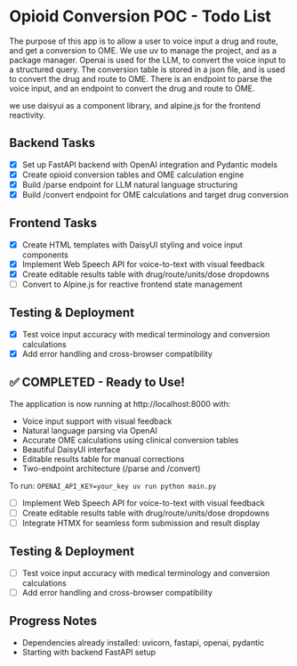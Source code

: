 # Opioid Conversion POC - Todo List

The purpose of this app is to allow a user to voice input a drug and route, and get a conversion to OME. We use uv to manage the project, and as a package manager. Openai is used for the LLM, to convert the voice input to a structured query. The conversion table is stored in a json file, and is used to convert the drug and route to OME. There is an endpoint to parse the voice input, and an endpoint to convert the drug and route to OME.

we use daisyui as a component library, and alpine.js for the frontend reactivity.

## Backend Tasks
- [x] Set up FastAPI backend with OpenAI integration and Pydantic models
- [x] Create opioid conversion tables and OME calculation engine
- [x] Build /parse endpoint for LLM natural language structuring
- [x] Build /convert endpoint for OME calculations and target drug conversion

## Frontend Tasks
- [x] Create HTML templates with DaisyUI styling and voice input components
- [x] Implement Web Speech API for voice-to-text with visual feedback
- [x] Create editable results table with drug/route/units/dose dropdowns
- [ ] Convert to Alpine.js for reactive frontend state management

## Testing & Deployment
- [x] Test voice input accuracy with medical terminology and conversion calculations
- [x] Add error handling and cross-browser compatibility

## ✅ COMPLETED - Ready to Use!

The application is now running at http://localhost:8000 with:
- Voice input support with visual feedback
- Natural language parsing via OpenAI
- Accurate OME calculations using clinical conversion tables
- Beautiful DaisyUI interface
- Editable results table for manual corrections
- Two-endpoint architecture (/parse and /convert)

To run: `OPENAI_API_KEY=your_key uv run python main.py`
- [ ] Implement Web Speech API for voice-to-text with visual feedback
- [ ] Create editable results table with drug/route/units/dose dropdowns
- [ ] Integrate HTMX for seamless form submission and result display

## Testing & Deployment
- [ ] Test voice input accuracy with medical terminology and conversion calculations
- [ ] Add error handling and cross-browser compatibility

## Progress Notes
- Dependencies already installed: uvicorn, fastapi, openai, pydantic
- Starting with backend FastAPI setup